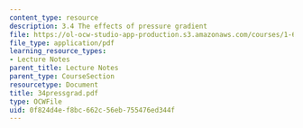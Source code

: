 ```yaml
---
content_type: resource
description: 3.4 The effects of pressure gradient
file: https://ol-ocw-studio-app-production.s3.amazonaws.com/courses/1-63-advanced-fluid-dynamics-of-the-environment-fall-2002/0f824d4ef8bc662c56eb755476ed344f_34pressgrad.pdf
file_type: application/pdf
learning_resource_types:
- Lecture Notes
parent_title: Lecture Notes
parent_type: CourseSection
resourcetype: Document
title: 34pressgrad.pdf
type: OCWFile
uid: 0f824d4e-f8bc-662c-56eb-755476ed344f
---
```

